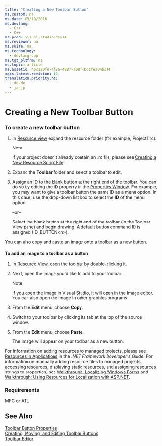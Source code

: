 ```yaml
---
title: "Creating a New Toolbar Button"
ms.custom: na
ms.date: 09/19/2016
ms.devlang: 
  - C++
  - C++
ms.prod: visual-studio-dev14
ms.reviewer: na
ms.suite: na
ms.technology: 
  - devlang-cpp
ms.tgt_pltfrm: na
ms.topic: article
ms.assetid: 46c120fe-4f2a-4887-a08f-bd1fea04b3f4
caps.latest.revision: 10
translation.priority.ht: 
  - de-de
  - ja-jp
---
```

# Creating a New Toolbar Button
### To create a new toolbar button  
  
1.  In [Resource view](../vs140/Resource-View-Window.md) expand the resource folder (for example, Project1.rc).  
  
    > [!NOTE]
    >  If your project doesn't already contain an .rc file, please see [Creating a New Resource Script File](../vs140/How-to--Create-a-Resource-Script-File.md).  
  
2.  Expand the **Toolbar** folder and select a toolbar to edit.  
  
3.  Assign an ID to the blank button at the right end of the toolbar. You can do so by editing the **ID** property in the [Properties Window](../vs140/Properties-Window.md). For example, you may want to give a toolbar button the same ID as a menu option. In this case, use the drop-down list box to select the **ID** of the menu option.  
  
     –or–  
  
     Select the blank button at the right end of the toolbar (in the Toolbar View pane) and begin drawing. A default button command ID is assigned (ID_BUTTON<n\>).  
  
 You can also copy and paste an image onto a toolbar as a new button.  
  
#### To add an image to a toolbar as a button  
  
1.  In [Resource View](../vs140/Resource-View-Window.md), open the toolbar by double-clicking it.  
  
2.  Next, open the image you'd like to add to your toolbar.  
  
    > [!NOTE]
    >  If you open the image in Visual Studio, it will open in the Image editor. You can also open the image in other graphics programs.  
  
3.  From the **Edit** menu, choose **Copy**.  
  
4.  Switch to your toolbar by clicking its tab at the top of the source window.  
  
5.  From the **Edit** menu, choose **Paste**.  
  
     The image will appear on your toolbar as a new button.  
  
 For information on adding resources to managed projects, please see [Resources in Applications](assetId:///8ad495d4-2941-40cf-bf64-e82e85825890) in the *.NET Framework Developer's Guide.* For information on manually adding resource files to managed projects, accessing resources, displaying static resources, and assigning resources strings to properties, see [Walkthrough: Localizing Windows Forms](assetId:///9a96220d-a19b-4de0-9f48-01e5d82679e5) and [Walkthrough: Using Resources for Localization with ASP.NET](assetId:///bb4e5b44-e2b0-48ab-bbe9-609fb33900b6).  
  
### Requirements  
 MFC or ATL  
  
## See Also  
 [Toolbar Button Properties](../vs140/Toolbar-Button-Properties.md)   
 [Creating, Moving, and Editing Toolbar Buttons](../vs140/Creating--Moving--and-Editing-Toolbar-Buttons.md)   
 [Toolbar Editor](../vs140/Toolbar-Editor.md)